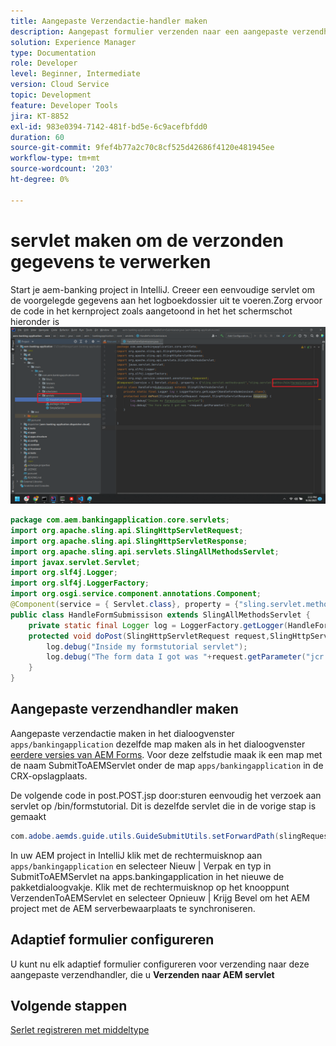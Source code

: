 ```yaml
---
title: Aangepaste Verzendactie-handler maken
description: Aangepast formulier verzenden naar een aangepaste verzendhandler
solution: Experience Manager
type: Documentation
role: Developer
level: Beginner, Intermediate
version: Cloud Service
topic: Development
feature: Developer Tools
jira: KT-8852
exl-id: 983e0394-7142-481f-bd5e-6c9acefbfdd0
duration: 60
source-git-commit: 9fef4b77a2c70c8cf525d42686f4120e481945ee
workflow-type: tm+mt
source-wordcount: '203'
ht-degree: 0%

---
```


# servlet maken om de verzonden gegevens te verwerken

Start je aem-banking project in IntelliJ.
Creeer een eenvoudige servlet om de voorgelegde gegevens aan het logboekdossier uit te voeren.Zorg ervoor de code in het kernproject zoals aangetoond in het het schermschot hieronder is
![create-servlet](assets/create-servlet.png)

```java
package com.aem.bankingapplication.core.servlets;
import org.apache.sling.api.SlingHttpServletRequest;
import org.apache.sling.api.SlingHttpServletResponse;
import org.apache.sling.api.servlets.SlingAllMethodsServlet;
import javax.servlet.Servlet;
import org.slf4j.Logger;
import org.slf4j.LoggerFactory;
import org.osgi.service.component.annotations.Component;
@Component(service = { Servlet.class}, property = {"sling.servlet.methods=post","sling.servlet.paths=/bin/formstutorial"})
public class HandleFormSubmissison extends SlingAllMethodsServlet {
    private static final Logger log = LoggerFactory.getLogger(HandleFormSubmissison.class);
    protected void doPost(SlingHttpServletRequest request,SlingHttpServletResponse response) {
        log.debug("Inside my formstutorial servlet");
        log.debug("The form data I got was "+request.getParameter("jcr:data"));
    }
}
```

## Aangepaste verzendhandler maken

Aangepaste verzendactie maken in het dialoogvenster `apps/bankingapplication` dezelfde map maken als in het dialoogvenster [eerdere versies van AEM Forms](https://experienceleague.adobe.com/docs/experience-manager-learn/forms/adaptive-forms/custom-submit-aem-forms-article.html?lang=en). Voor deze zelfstudie maak ik een map met de naam SubmitToAEMServlet onder de map `apps/bankingapplication` in de CRX-opslagplaats.

De volgende code in post.POST.jsp door:sturen eenvoudig het verzoek aan servlet op /bin/formstutorial. Dit is dezelfde servlet die in de vorige stap is gemaakt

```java
com.adobe.aemds.guide.utils.GuideSubmitUtils.setForwardPath(slingRequest,"/bin/formstutorial",null,null);
```

In uw AEM project in IntelliJ klik met de rechtermuisknop aan `apps/bankingapplication` en selecteer Nieuw | Verpak en typ in SubmitToAEMServlet na apps.bankingapplication in het nieuwe de pakketdialoogvakje. Klik met de rechtermuisknop op het knooppunt VerzendenToAEMServlet en selecteer Opnieuw | Krijg Bevel om het AEM project met de AEM serverbewaarplaats te synchroniseren.


## Adaptief formulier configureren

U kunt nu elk adaptief formulier configureren voor verzending naar deze aangepaste verzendhandler, die u **Verzenden naar AEM servlet**

## Volgende stappen

[Serlet registreren met middeltype](./registering-servlet-using-resourcetype.md)
